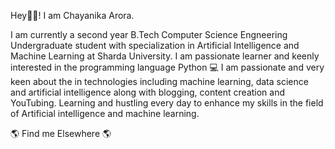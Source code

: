Hey🙋‍♀! I am Chayanika Arora.

I am currently a second year B.Tech Computer Science Engneering Undergraduate student with specialization in Artificial Intelligence and Machine Learning at Sharda University. I am passionate learner and keenly interested in the programming language Python 💻
I am passionate and very keen about the in technologies including machine learning, data science and artificial intelligence along with blogging, content creation and YouTubing. 
Learning and hustling every day to enhance my skills in the field of Artificial intelligence and machine learning. 

🌎 Find me Elsewhere 🌎
    
<a href="https://linkedin.com/in/chayanika7974b01b5/"></a>
